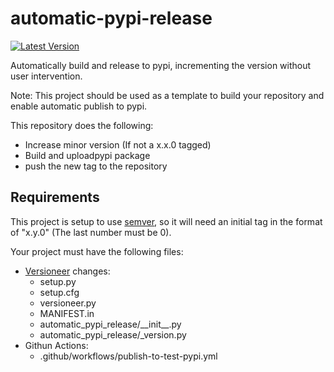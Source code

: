 # automatic-pypi-release
[![Latest Version][pypi-image]][pypi-url]

Automatically build and release to pypi, incrementing the version without user intervention.

Note: This project should be used as a template to build your repository and enable automatic publish to pypi.

This repository does the following:
* Increase minor version (If not a x.x.0 tagged)
* Build and uploadpypi package
* push the new tag to the repository

## Requirements
This project is setup to use [semver](https://semver.org/), so it will need an initial tag in the format of "x.y.0" (The last number must be 0).

Your project must have the following files:

* [Versioneer](https://pypi.org/project/fdns-versioneer/) changes:
	* setup.py
	* setup.cfg
	* versioneer.py
	* MANIFEST.in
	* automatic_pypi_release/\_\_init\_\_.py
	* automatic_pypi_release/_version.py
* Githun Actions:
	* .github/workflows/publish-to-test-pypi.yml

[pypi-image]: https://img.shields.io/pypi/v/automatic-pypi-release.svg
[pypi-url]: https://pypi.python.org/pypi/automatic-pypi-release/
